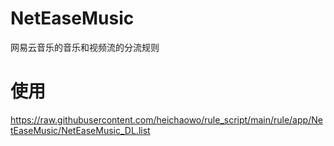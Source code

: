 # NetEaseMusic
网易云音乐的音乐和视频流的分流规则
# 使用
https://raw.githubusercontent.com/heichaowo/rule_script/main/rule/app/NetEaseMusic/NetEaseMusic_DL.list
